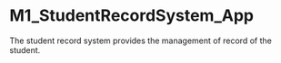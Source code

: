 # M1_StudentRecordSystem_App
 The student record system provides the management of record of the student.
 
